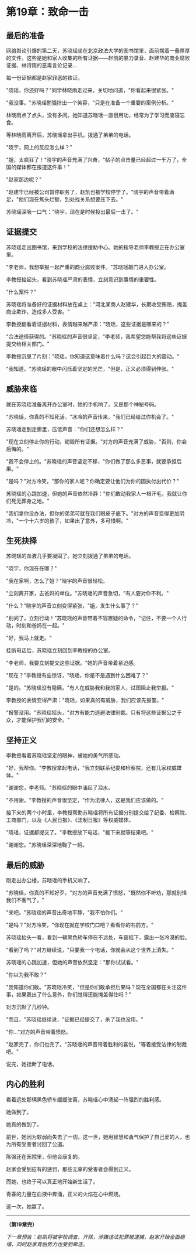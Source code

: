# 第19章：致命一击

## 最后的准备

网络舆论引爆的第二天，苏晓瑶坐在北京政法大学的图书馆里，面前摆着一叠厚厚的文件。这些是她和家人收集的所有证据——赵凯的暴力录音、赵建华的商业腐败证据、林诗雨的恶毒言论记录...

每一份证据都是赵家罪恶的铁证。

"晓瑶，你还好吗？"同学林晓雨走过来，关切地问道，"你看起来很紧张。"

"我没事。"苏晓瑶勉强挤出一个笑容，"只是在准备一个重要的案例分析。"

林晓雨点了点头，没有多问。她知道苏晓瑶一直很用功，经常为了学习而废寝忘食。

等林晓雨离开后，苏晓瑶拿出手机，拨通了弟弟的电话。

"晓宇，网上的反应怎么样？"

"姐，太疯狂了！"晓宇的声音充满了兴奋，"帖子的点击量已经超过一千万了，全国的媒体都在报道这件事！"

"赵家那边呢？"

"赵建华已经被公司暂停职务了，赵凯也被学校停学了。"晓宇的声音带着满足，"他们现在焦头烂额，到处找关系想要压下去。"

苏晓瑶深吸一口气："晓宇，现在是时候投出最后一击了。"

## 证据提交

苏晓瑶走出图书馆，来到学校的法律援助中心。她的指导老师李教授正在办公室里。

"李老师，我想举报一起严重的商业腐败案件。"苏晓瑶敲门进入办公室。

李教授抬起头，看到苏晓瑶严肃的表情，立刻意识到事情的重要性。

"什么案件？"

苏晓瑶将准备好的证据材料放在桌上："河北某商人赵建华，长期收受贿赂，掩盖商业欺诈，造成多人受害。"

李教授翻看着证据材料，表情越来越严肃："晓瑶，这些证据是哪来的？"

"合法途径获得的。"苏晓瑶的声音很坚定，"李老师，我希望您能帮我将这些证据提交给相关部门。"

李教授沉思了片刻："晓瑶，你知道这意味着什么吗？这会引起巨大的震动。"

"我知道。"苏晓瑶的眼中闪烁着坚定的光芒，"但是，正义必须得到伸张。"

## 威胁来临

就在苏晓瑶准备离开办公室时，她的手机响了。又是那个神秘号码。

"苏晓瑶，你真的不知死活。"冰冷的声音传来，"我们已经给过你机会了。"

苏晓瑶走到走廊里，压低声音："你们还想怎么样？"

"现在立刻停止你的行动，销毁所有证据。"对方的声音充满了威胁，"否则，你会后悔的。"

"我不会停止的。"苏晓瑶的声音坚定不移，"你们做了那么多恶事，就要承担后果。"

"是吗？"对方冷笑，"那你的家人呢？你确定要让他们为你的固执付出代价？"

苏晓瑶的心跳加速，但她的声音依然冷静："你们敢动我家人一根汗毛，我就让你们死无葬身之地。"

"我们拿你没办法，但你的弟弟可就在我们眼皮子底下。"对方的声音变得更加阴冷，"一个十六岁的孩子，如果出了意外，多可惜啊。"

## 生死抉择

苏晓瑶的血液几乎要凝固了。她立刻拨通了弟弟的电话。

"晓宇，你现在在哪？"

"我在家啊，怎么了姐？"晓宇的声音很轻松。

"立刻离开家，去爸妈的单位。"苏晓瑶的声音急切，"有人要对你不利。"

"什么？"晓宇的声音立刻变得紧张，"姐，发生什么事了？"

"别问了，立刻行动！"苏晓瑶的声音带着不容置疑的命令，"记住，不要一个人行动，时刻和爸妈在一起。"

"好，我马上就走。"

挂断电话后，苏晓瑶立刻回到李教授的办公室。

"李老师，我要立刻提交这些证据。"她的声音带着紧迫感。

"现在？"李教授有些惊讶，"晓瑶，你是不是遇到什么困难了？"

"是的。"苏晓瑶没有隐瞒，"有人在威胁我和我的家人，试图阻止我举报。"

李教授的表情变得严肃："晓瑶，如果真的有威胁，我们应该先报警。"

"报警没用。"苏晓瑶摇头，"对方有能力逃避法律制裁。只有将这些证据公之于众，才能保护我们的安全。"

## 坚持正义

李教授看着苏晓瑶坚定的眼神，被她的勇气所感动。

"好，我帮你。"李教授拿起电话，"我立刻联系纪委和检察院，还有几家权威媒体。"

"谢谢您，李老师。"苏晓瑶的眼中涌起了泪水。

"不用谢。"李教授的声音很坚定，"作为法律人，这是我们应该做的。"

接下来的两个小时里，李教授帮助苏晓瑶将所有证据分别提交给了纪委、检察院、工商部门，以及《人民日报》、《法制日报》等权威媒体。

"晓瑶，证据都提交了。"李教授放下电话，"接下来就等结果吧。"

"谢谢您。"苏晓瑶深深地鞠了一躬。

## 最后的威胁

刚走出办公楼，苏晓瑶的手机又响了。

"苏晓瑶，你真的不知好歹。"对方的声音充满了愤怒，"既然你不听劝，那就别怪我们不客气了。"

"来吧。"苏晓瑶的声音出奇地平静，"我不怕你们。"

"是吗？"对方冷笑，"你现在就在学校门口吧？看看你的右前方。"

苏晓瑶抬头一看，看到一辆黑色轿车停在不远处，车窗摇下，露出一张冷漠的脸。

"看到了吗？"对方继续说，"只要我一个电话，你就会从这个世界上消失。"

苏晓瑶的心跳加速，但她的声音依然坚定："那你试试看。"

"你以为我不敢？"

"我知道你们敢。"苏晓瑶冷笑，"但是你们敢承担后果吗？现在全国都在关注这件事，如果我出了什么意外，你们觉得还能掩盖得住吗？"

对方沉默了几秒钟。

"而且，"苏晓瑶继续说，"证据已经提交了，杀了我也没用。"

"你..."对方的声音带着愤怒。

"赵家完了，你们也完了。"苏晓瑶的声音带着胜利的喜悦，"等着接受法律的制裁吧。"

说完，她挂断了电话。

## 内心的胜利

看着远处那辆黑色轿车缓缓驶离，苏晓瑶心中涌起一阵强烈的胜利感。

她做到了。

她真的做到了。

前世，她因为软弱而失去了一切。这一世，她用智慧和勇气保护了自己爱的人，也为所有受害者讨回了公道。

陈强还在医院里，但他会康复的。

赵家会受到应有的惩罚，那些无辜的受害者会得到正义。

而她，也终于可以真正地开始新生活了。

青春的力量在血液中奔涌，正义的火焰在心中燃烧。

这一次，她赢了。

---

**（第19章完）**

*下一章预告：赵凯将被学校调查、开除，涉嫌违法犯罪被逮捕，赵家开始全面崩塌，同时赵家背后势力也受到牵连。*
